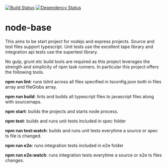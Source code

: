 [![Build Status](https://travis-ci.org/masimakopoulos/node-base.svg)](https://travis-ci.org/masimakopoulos/node-base)
[![Dependency Status](https://david-dm.org/masimakopoulos/node-base.svg)](https://david-dm.org/masimakopoulos/node-base)

# node-base

This aims to be start project for nodejs and express projects. Source and test files support typescript. Unit tests use the excellent tape library and integration api tests use the supertest library.

No gulp, grunt etc build tools are required as this project leverages the strength and simplicity of npm task runners.
In particular this project offers the following tools.

**npm run lint**: runs tslint across all files specified in tsconfig.json both in files array and fileGlobs array.

**npm run build**: lints and builds all typescript files to javascript files along with sourcemaps.

**npm start**: builds the projects and starts node process.

**npm test**: builds and runs unit tests included in spec folder

**npm run test:watch**: builds and runs unit tests everytime a source or spec ts file is changed.

**npm run e2e**: runs integration tests included in e2e folder

**npm run e2e:watch**: runs integration tests everytime a source or e2e ts files changes.
